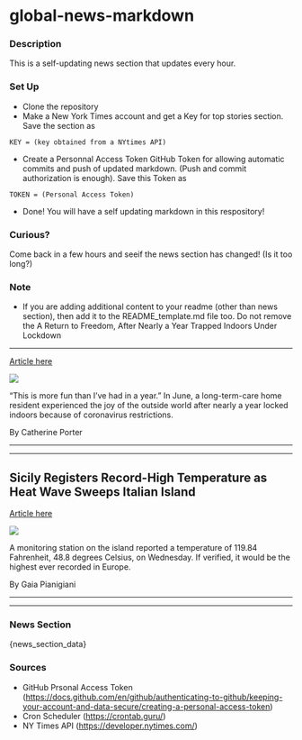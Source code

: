 # global-news-markdown

### Description 
This is a self-updating news section that updates every hour.

### Set Up 
* Clone the repository
* Make a New York Times account and get a Key for top stories section. Save the section as 
 ```
 KEY = (key obtained from a NYtimes API)
 ```
*  Create a Personnal Access Token GitHub Token for allowing automatic commits and push of updated markdown. (Push and commit authorization is enough). Save this Token as 
```
TOKEN = (Personal Access Token)
```
* Done! You will have a self updating markdown in this respository!

### Curious?
Come back in a few hours and seeif the news section has changed! (Is it too long?)

### Note
* If you are adding additional content to your readme (other than news section), then add it to the README_template.md file too. Do not remove the A Return to Freedom, After Nearly a Year Trapped Indoors Under Lockdown
-----------------------------------------------------------------------

[Article here](https://www.nytimes.com/2021/08/12/world/canada-toronto-care-home.html)

[![](https://static01.nyt.com/images/2021/08/06/world/00virus-canada-carehome/merlin_189377421_8aee975c-5c89-424a-a7c5-8a58610bb52e-superJumbo.jpg)](https://www.nytimes.com/2021/08/12/world/canada-toronto-care-home.html)

“This is more fun than I’ve had in a year.” In June, a long-term-care home resident experienced the joy of the outside world after nearly a year locked indoors because of coronavirus restrictions.

By Catherine Porter

* * *

* * *

Sicily Registers Record-High Temperature as Heat Wave Sweeps Italian Island
---------------------------------------------------------------------------

[Article here](https://www.nytimes.com/2021/08/12/world/europe/sicily-record-high-temperature-119-degrees.html)

[![](https://static01.nyt.com/images/2021/08/12/world/12Italy-heat-03/12Italy-heat-03-superJumbo.jpg)](https://www.nytimes.com/2021/08/12/world/europe/sicily-record-high-temperature-119-degrees.html)

A monitoring station on the island reported a temperature of 119.84 Fahrenheit, 48.8 degrees Celsius, on Wednesday. If verified, it would be the highest ever recorded in Europe.

By Gaia Pianigiani

* * *

* * *

### News Section 
{news_section_data}


### Sources 
* GitHub Prsonal Access Token (https://docs.github.com/en/github/authenticating-to-github/keeping-your-account-and-data-secure/creating-a-personal-access-token)
* Cron Scheduler (https://crontab.guru/)
* NY Times API (https://developer.nytimes.com/)
